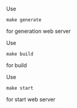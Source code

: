 Use 
```
make generate
```
for generation web server

Use 
```
make build
```
for build

Use 
```
make start
```
for start web server